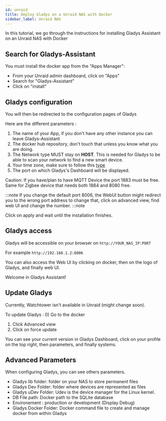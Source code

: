 ```yaml
---
id: unraid
title: Deploy Gladys on a Unraid NAS with Docker
sidebar_label: Unraid NAS
---
```


In this tutorial, we go through the instructions for installing Gladys Assistant on an Unraid NAS with Docker

## Search for Gladys-Assistant

You must install the docker app from the "Apps Manager":

- From your Unraid admin dashboard, click on "Apps"
- Search for "Gladys-Assistant"
- Click on "install"



## Gladys configuration

You will then be redirected to the configuration pages of Gladys



Here are the different parameters :

1. The name of your App, if you don't have any other instance you can leave Gladys-Assistant
2. The docker hub repository, don't touch that unless you know what you are doing.
3. The Network type MUST stay on **HOST**. This is needed for Gladys to be able to scan your network to find a new smart device.
4. Your time zone, make sure to follow this [type](https://en.wikipedia.org/wiki/List_of_tz_database_time_zones)
5. The port on which Gladys's Dashboard will be displayed.

Caution: If you have/plan to have MQTT Device the port 1883 must be free. Same for Zigbee device that needs both 1884 and 8080 free.

:::note
If you change the default port 8006, the WebUI button might redirect you to the wrong port address to change that, click on advanced view, find web UI and change the number.
:::note

Click on apply and wait until the installation finishes.

## Gladys access

Gladys will be accessible on your browser on `http://YOUR_NAS_IP:PORT`

For example `http://192.168.1.2:8006`

You can also access the Web UI by clicking on docker, then on the logo of Gladys, and finally web UI.

Welcome in Gladys Assistant!

## Update Gladys

Currently, Watchtower isn't available in Unraid (might change soon).

To update Gladys : 0) Go to the docker

1. Click Advanced view
2. Click on force update



You can see your current version in Gladys Dashboard, click on your profile on the top right, then parameters, and finally systems.

## Advanced Parameters

When configuring Gladys, you can see others parameters.

- Gladys lib folder: folder on your NAS to store permanent files
- Gladys Dev Folder: folder where devices are represented as files
- Gladys uDev Folder: Udev is the device manager for the Linux kernel.
- DB File path: Docker path to the SQLite database
- Environement : production or development (Display Debug)
- Gladys Docker Folder: Docker command file to create and manage docker from within Gladys
